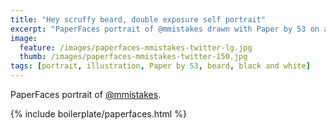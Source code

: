 ```yaml
---
title: "Hey scruffy beard, double exposure self portrait"
excerpt: "PaperFaces portrait of @mmistakes drawn with Paper by 53 on an iPad."
image: 
  feature: /images/paperfaces-mmistakes-twitter-lg.jpg
  thumb: /images/paperfaces-mmistakes-twitter-150.jpg
tags: [portrait, illustration, Paper by 53, beard, black and white]
---
```


PaperFaces portrait of [@mmistakes](http://twitter.com/mmistakes).

{% include boilerplate/paperfaces.html %}
